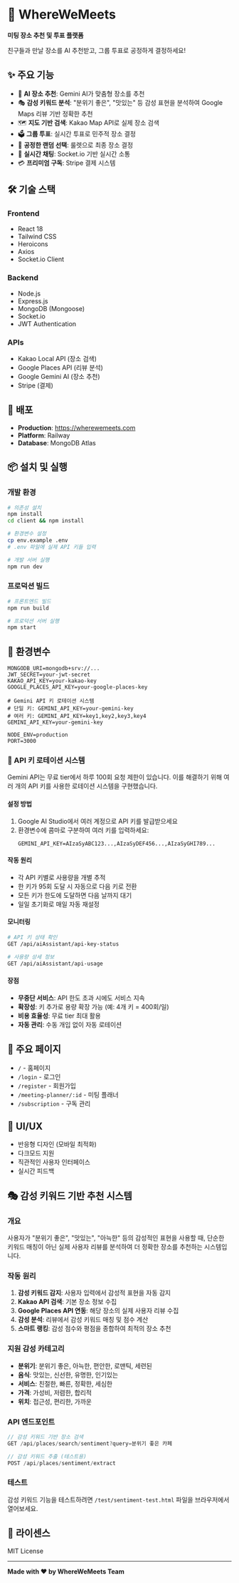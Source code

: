 # 🎯 WhereWeMeets

**미팅 장소 추천 및 투표 플랫폼**

친구들과 만날 장소를 AI 추천받고, 그룹 투표로 공정하게 결정하세요!

## ✨ 주요 기능

- 🤖 **AI 장소 추천**: Gemini AI가 맞춤형 장소를 추천
- 🎭 **감성 키워드 분석**: "분위기 좋은", "맛있는" 등 감성 표현을 분석하여 Google Maps 리뷰 기반 정확한 추천
- 🗺️ **지도 기반 검색**: Kakao Map API로 실제 장소 검색
- 🗳️ **그룹 투표**: 실시간 투표로 민주적 장소 결정
- 🎲 **공정한 랜덤 선택**: 룰렛으로 최종 장소 결정
- 💬 **실시간 채팅**: Socket.io 기반 실시간 소통
- 💳 **프리미엄 구독**: Stripe 결제 시스템

## 🛠️ 기술 스택

### Frontend
- React 18
- Tailwind CSS
- Heroicons
- Axios
- Socket.io Client

### Backend
- Node.js
- Express.js
- MongoDB (Mongoose)
- Socket.io
- JWT Authentication

### APIs
- Kakao Local API (장소 검색)
- Google Places API (리뷰 분석)
- Google Gemini AI (장소 추천)
- Stripe (결제)

## 🚀 배포

- **Production**: https://wherewemeets.com
- **Platform**: Railway
- **Database**: MongoDB Atlas

## 📦 설치 및 실행

### 개발 환경
```bash
# 의존성 설치
npm install
cd client && npm install

# 환경변수 설정
cp env.example .env
# .env 파일에 실제 API 키들 입력

# 개발 서버 실행
npm run dev
```

### 프로덕션 빌드
```bash
# 프론트엔드 빌드
npm run build

# 프로덕션 서버 실행
npm start
```

## 🔧 환경변수

```env
MONGODB_URI=mongodb+srv://...
JWT_SECRET=your-jwt-secret
KAKAO_API_KEY=your-kakao-key
GOOGLE_PLACES_API_KEY=your-google-places-key

# Gemini API 키 로테이션 시스템
# 단일 키: GEMINI_API_KEY=your-gemini-key
# 여러 키: GEMINI_API_KEY=key1,key2,key3,key4
GEMINI_API_KEY=your-gemini-key

NODE_ENV=production
PORT=3000
```

### 🔄 API 키 로테이션 시스템

Gemini API는 무료 tier에서 하루 100회 요청 제한이 있습니다. 이를 해결하기 위해 여러 개의 API 키를 사용한 로테이션 시스템을 구현했습니다.

#### 설정 방법
1. Google AI Studio에서 여러 계정으로 API 키를 발급받으세요
2. 환경변수에 콤마로 구분하여 여러 키를 입력하세요:
   ```env
   GEMINI_API_KEY=AIzaSyABC123...,AIzaSyDEF456...,AIzaSyGHI789...
   ```

#### 작동 원리
- 각 API 키별로 사용량을 개별 추적
- 한 키가 95회 도달 시 자동으로 다음 키로 전환
- 모든 키가 한도에 도달하면 다음 날까지 대기
- 일일 초기화로 매일 자동 재설정

#### 모니터링
```bash
# API 키 상태 확인
GET /api/aiAssistant/api-key-status

# 사용량 상세 정보
GET /api/aiAssistant/api-usage
```

#### 장점
- **무중단 서비스**: API 한도 초과 시에도 서비스 지속
- **확장성**: 키 추가로 용량 확장 가능 (예: 4개 키 = 400회/일)
- **비용 효율성**: 무료 tier 최대 활용
- **자동 관리**: 수동 개입 없이 자동 로테이션

## 📱 주요 페이지

- `/` - 홈페이지
- `/login` - 로그인
- `/register` - 회원가입
- `/meeting-planner/:id` - 미팅 플래너
- `/subscription` - 구독 관리

## 🎨 UI/UX

- 반응형 디자인 (모바일 최적화)
- 다크모드 지원
- 직관적인 사용자 인터페이스
- 실시간 피드백

## 🎭 감성 키워드 기반 추천 시스템

### 개요
사용자가 "분위기 좋은", "맛있는", "아늑한" 등의 감성적인 표현을 사용할 때, 단순한 키워드 매칭이 아닌 실제 사용자 리뷰를 분석하여 더 정확한 장소를 추천하는 시스템입니다.

### 작동 원리
1. **감성 키워드 감지**: 사용자 입력에서 감성적 표현을 자동 감지
2. **Kakao API 검색**: 기본 장소 정보 수집
3. **Google Places API 연동**: 해당 장소의 실제 사용자 리뷰 수집
4. **감성 분석**: 리뷰에서 감성 키워드 매칭 및 점수 계산
5. **스마트 랭킹**: 감성 점수와 평점을 종합하여 최적의 장소 추천

### 지원 감성 카테고리
- **분위기**: 분위기 좋은, 아늑한, 편안한, 로맨틱, 세련된
- **음식**: 맛있는, 신선한, 유명한, 인기있는
- **서비스**: 친절한, 빠른, 정확한, 세심한
- **가격**: 가성비, 저렴한, 합리적
- **위치**: 접근성, 편리한, 가까운

### API 엔드포인트
```javascript
// 감성 키워드 기반 장소 검색
GET /api/places/search/sentiment?query=분위기 좋은 카페

// 감성 키워드 추출 (테스트용)
POST /api/places/sentiment/extract
```

### 테스트
감성 키워드 기능을 테스트하려면 `/test/sentiment-test.html` 파일을 브라우저에서 열어보세요.

## 📄 라이센스

MIT License

---

**Made with ❤️ by WhereWeMeets Team** 